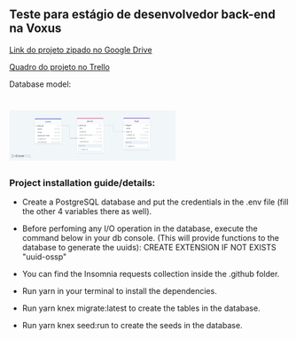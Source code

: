 ## Teste para estágio de desenvolvedor back-end na Voxus

[Link do projeto zipado no Google Drive](googledrive.com/link)

[Quadro do projeto no Trello](https://bit.ly/2TfwkV1)

Database model:
<h1>
  <img alt="Database Model" title="db-model" src=".github/db.png" width="300px" />
</h1>

### Project installation guide/details:

- Create a PostgreSQL database and put the credentials in the .env file (fill the other 4 variables there as well).

- Before perfoming any I/O operation in the database, execute the command below in your db console.
(This will provide functions to the database to generate the uuids):
CREATE EXTENSION IF NOT EXISTS "uuid-ossp"

- You can find the Insomnia requests collection inside the .github folder.

- Run yarn in your terminal to install the dependencies.

- Run yarn knex migrate:latest to create the tables in the database.

- Run yarn knex seed:run to create the seeds in the database.
